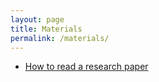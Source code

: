 ```yaml
---
layout: page
title: Materials
permalink: /materials/
---
```



* [How to read a research paper](/how-to-read-a-research-paper)

